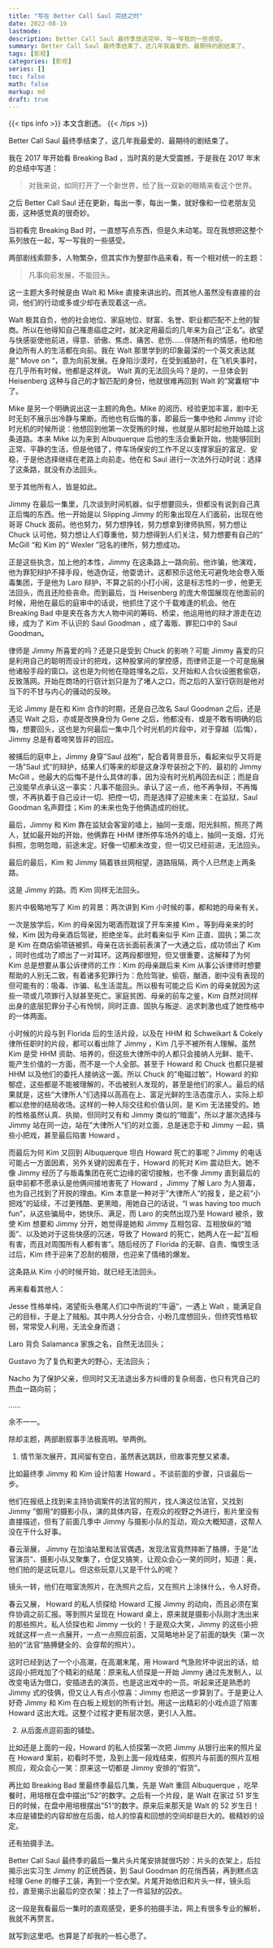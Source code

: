 ```yaml
---
title: "写在 Better Call Saul 完结之时"
date: 2022-08-19
lastmode:
description: Better Call Saul 最终季放送完毕，写一写我的一些感受。
summary: Better Call Saul 最终季结束了，这几年我最爱的、最期待的剧结束了。
tags: [影视]
categories: [影视]
series: []
toc: false
math: false
markup: md
draft: true
---
```


{{< tips info >}}
本文含剧透。
{{< /tips >}}

Better Call Saul 最终季结束了，这几年我最爱的、最期待的剧结束了。

我在 2017 年开始看 Breaking Bad ，当时真的是大受震撼，于是我在 2017 年末的总结中写道：

> 对我来说，如同打开了一个新世界，给了我一双新的眼睛来看这个世界。

之后 Better Call Saul 还在更新，每出一季，每出一集，就好像和一位老朋友见面，这种感觉真的很奇妙。

当初看完 Breaking Bad 时，一直想写点东西，但是久未动笔。现在我想把这整个系列放在一起，写一写我的一些感受。

两部剧线索颇多，人物繁杂，但其实作为整部作品来看，有一个相对统一的主题：

> 凡事向前发展，不能回头。

这一主题大多时候是由 Walt 和 Mike 直接来讲出的。而其他人虽然没有直接的台词，他们的行动或多或少却在表现着这一点。

Walt 极其自负，他的社会地位、家庭地位、财富、名誉、职业都匹配不上他的智商。所以在他得知自己罹患癌症之时，就决定用最后的几年来为自己“正名”。欲望与快感驱使他前进，得意、骄傲、焦虑、痛苦、悲伤……伴随所有的情感，他和他身边所有人的生活都在向前。我在 Walt 那里学到的印象最深的一个英文表达就是” Move on “，意为向前发展。在身陷沙漠时，在受到威胁时，在飞机失事时，在几乎所有时候，他都是这样说。 Walt 真的无法回头吗？是的，一旦体会到 Heisenberg 这种与自己的才智匹配的身份，他就很难再回到 Walt 的”窝囊相“中了。

Mike 是另一个明确说出这一主题的角色。Mike 的阅历、经验更加丰富，剧中无时无刻不展示出冷静与果断。而他也有后悔的事，即最后一集中他和 Jimmy 讨论时光机的时候所说：他想回到他第一次受贿的时候，也就是从那时起他开始踏上这条道路。本来 Mike 以为来到 Albuquerque 后他的生活会重新开始，他能够回到正常、平静的生活，但是他错了，停车场保安的工作不足以支撑家庭的富足、安稳，于是他选择继续在老路上向前走。他在和 Saul 进行一次法外行动时说：选择了这条路，就没有办法回头。

至于其他所有人，皆是如此。

Jimmy 在最后一集里，几次谈到时间机器，似乎想要回头，但都没有说到自己真正后悔的东西。他一开始是以 Slipping Jimmy 的形象出现在人们面前，出现在他哥哥 Chuck 面前。他也努力，努力想挣钱，努力想拿到律师执照，努力想让 Chuck 认可他，努力想让人们尊重他，努力想得到人们关注，努力想要有自己的” McGill “和 Kim 的“ Wexler ”冠名的律所，努力想成功。

正是这些执念，加上他的本性，Jimmy 在这条路上一路向前。他诈骗，他演戏，他为罪犯辩护不择手段，他造伪证，他耍诡计。这都预示这他无可避免地会卷入贩毒集团，于是他为 Laro 辩护，不算之前的小打小闹，这是标志性的一步，他更无法回头，而且还险些丧命。而到最后，当 Heisenberg 的庞大帝国展现在他面前的时候，用他在最后的庭审中的话说，他抓住了这个千载难逢的机会。他在 Breaking Bad 中是夹在各方大人物中间的筹码、桥梁，他运用他的辩才游走在边缘，成为了 Kim 不认识的 Saul Goodman ，成了毒贩、罪犯口中的 Saul Goodman。

律师是 Jimmy 所喜爱的吗？还是只是受到 Chuck 的影响？可能 Jimmy 喜爱的只是利用自己的聪明而设计的把戏，这种股掌间的掌控感，而律师正是一个可是施展他诸般手段的窗口。这也是为何他在隐姓埋名之后，又开始和人合伙设圈套偷窃，反致落网。开始在商场的行窃计划只是为了堵人之口，而之后的入室行窃则是他对当下的不甘与内心的骚动的反映。

无论 Jimmy 是在和 Kim 合作的时期，还是自己改名 Saul Goodman 之后，还是遇见 Walt 之后，亦或是改换身份为 Gene 之后，他都没有、或是不敢有明确的后悔，想要回头，这也是为何最后一集中几个时光机的片段中，对于穿越（后悔），Jimmy 总是有着啼笑皆非的回应。

被捕后的庭申上，Jimmy 身穿”Saul 战袍“，配合着背景音乐，看起来似乎又将是一场”Saul 式“的辩护，结果人们等来的却是这身浮夸装扮之下的、最初的 Jimmy McGill 。他最大的后悔不是什么具体的事，因为没有时光机再回去纠正；而是自己没能早点承认这一事实：凡事不能回头。承认了这一点，他不再争辩，不再悔恨，不再执着于自己设计一切、把控一切，而是选择了迎接未来：在监狱，Saul Goodman 名声颇佳；Kim 的未来也免于他俩造成的纷扰。

最后，Jimmy 和 Kim 靠在监狱会客室的墙上，抽同一支烟，阳光斜照，照亮了两人，犹如最开始的开始，他俩靠在 HHM 律所停车场外的墙上，抽同一支烟，灯光斜照，忽明忽暗，前途未定。好像一切都未改变，但一切又已经前进，无法回头。

最后的最后，Kim 和 Jimmy 隔着铁丝网相望，道路阻隔，两个人已然走上两条路。

这是 Jimmy 的路。而 Kim 同样无法回头。

影片中极略地写了 Kim 的背景：两次讲到 Kim 小时候的事，都和她的母亲有关。

一次是放学后，Kim 的母亲因为喝酒而耽误了开车来接 Kim 。等到母亲来的时候，Kim 因为母亲酒后驾驶，拒绝坐车。此时看来似乎 Kim 正直、固执；第二次是 Kim 在商店偷项链被抓，母亲在店长面前表演了一大通之后，成功领出了 Kim ，同时也成功了顺出了一对耳环。这两段都很短，但又很重要，这解释了为何 Kim 总是想要从事公诉律师的工作：Kim 的母亲跟后来 Kim 从事公诉律师时想要帮助的人别无二致，有着诸多犯罪行为：危险驾驶，偷窃，酗酒，剧中没有表现的但可能有的：吸毒、诈骗、私生活混乱。所以极有可能之后 Kim 的母亲就因为这些一项或几项罪行入狱甚至死亡。家庭贫困、母亲的前车之鉴，Kim 自然对同样出身的底层犯罪分子心有怜悯，同时正直、固执与叛逆、追求刺激也成了她性格中的一体两面。

小时候的片段与到 Florida 后的生活片段，以及在 HHM 和 Schweikart & Cokely 律所任职时的片段，都可以看出除了 Jimmy ，Kim 几乎不被所有人理解。虽然 Kim 是受 HHM 资助、培养的，但这些大律所中的人都只会接纳人光鲜、能干、能产生价值的一方面，而不是一个人全部。甚至于 Howard 和 Chuck 也都只是被 HHM 以及他们的委托人接纳这一面。所以 Chuck 的”电磁过敏“，Howard 的抑郁症，这些都是不能被理解的，不齿被别人发现的，甚至是他们的家人。最后的结果就是，这些”大律所人“们选择以高高在上、富足光鲜的生活态度示人，实际上却都以悲惨的结局收场。这样的一种人际交往和价值认同，是 Kim 无法接受的。她的性格虽然认真、执拗，但同时又有和 Jimmy 类似的“暗面”，所以才屡次选择与 Jimmy 站在同一边，站在”大律所人“们的对立面，总是迷恋于和 Jimmy 一起，搞些小把戏，甚至最后陷害 Howard 。

而最后为何 Kim 又回到 Albuquerque 坦白 Howard 死亡的事呢？Jimmy 的电话可能占一方面因素，另外关键的因素在于，Howard 的死对 Kim 震动巨大。她不像 Jimmy 经历了与贩毒集团在死亡边缘的密切接触，也不像 Jimmy 直到最后的庭申前都不愿承认是他俩间接地害死了 Howard ，Jimmy 了解 Laro 为人狠毒，也为自己找到了开脱的理由。Kim 本意是一种对于”大律所人“的报复，是之前“小把戏”的延续，不过更残酷、更黑暗，用她自己的话说，“I was having too much fun”，从这些骗局中，她快乐、满足，而 Laro 的突然出现乃至 Howard 被杀，致使 Kim 想要和 Jimmy 分开，她觉得是她和 Jimmy 互相包容、互相放纵的“暗面”、以及她对于这些快感的沉迷，导致了 Howard 的死亡，她两人在一起“互相有害，而且对周围所有人都有害”。随后经历了 Florida 的无聊、自责、悔恨生活过后，Kim 终于迎来了忍耐的极限，也迎来了情绪的爆发。

这条路从 Kim 小的时候开始，就已经无法回头。

再来看看其他人：

Jesse 性格单纯，渴望街头巷尾人们口中所说的”牛逼“，一遇上 Walt ，能满足自己的目标，于是上了贼船。其中两人分分合合，小粉几度想回头，但终究性格软弱，常常受人利用，无法全身而退；

Laro 背负 Salamanca 家族之名，自然无法回头；

Gustavo 为了复仇和更大的野心，无法回头；

Nacho 为了保护父亲，但同时又无法退出多方纠缠的复杂局面，也只有凭自己的热血一路向前；

……

余不一一。

除却主题，两部剧叙事手法极高明。举两例。

1. 情节渐次展开，其间留有空白，虽然表达跳跃，但故事完整又紧凑。

比如最终季 Jimmy 和 Kim 设计陷害 Howard 。不谈前面的步骤，只谈最后一步。

他们在报纸上找到来主持协调案件的法官的照片，找人演这位法官，又找到 Jimmy ”御用“的摄影小队，演的具体内容，在观众的视野之外进行，影片里没有直接描述，但有了前面几季中 Jimmy 与摄影小队的互动，观众大概知道，这帮人没在干什么好事。

春云渐展， Jimmy 在加油站里和法官偶遇，发现法官竟然摔断了胳膊，于是”法官演员”、摄影小队又聚集了，仓促又搞笑，让观众会心一笑的同时，知道：奥，他们拍的是这玩意儿。但这些玩意儿又是干什么的呢？

镜头一转，他们在暗室洗照片，在洗照片之后，又在照片上涂抹什么，令人好奇。

春云又展， Howard 的私人侦探给 Howard 汇报 Jimmy 的动向，而且必须在案件协调之前汇报。等到照片呈现在 Howard 桌上，原来就是摄影小队刚才洗出来的那些照片。私人侦探也和 Jimmy 一伙的！于是观众大笑，Jimmy 的这些小把戏就这样一点一点展开，一点一点照应前面，又简略地补足了前面的缺失（第一次拍的“法官”胳膊健全的、会穿帮的照片）。

这时已经到达了一个小高潮，在高潮末尾，用 Howard 气急败坏中说出的话，给这段小把戏加了个精彩的结尾：原来私人侦探是一开始 Jimmy 通过先发制人，以改变电话为借口，安插进去的演员，也是这出戏中的一员。听起来还是熟悉的 Jimmy 式的伎俩，但又让人有点小惊喜：Jimmy 也把这一步算到了。于是更让人好奇 Jimmy 和 Kim 在白板上规划的所有计划。用这一出精彩的小戏点逗了陷害 Howard 这出大戏。这整个过程才更有层次感，更引人入胜。

2. 从后面点逗前面的铺垫。

比如还是上面的一段，Howard 的私人侦探第一次把 Jimmy 从银行出来的照片呈在 Howard 案前，初看时不觉，及到上面一段戏结束，假照片与前面的照片互相照应，观众会心一笑：𠩤来这一切都是 Jimmy 安排的“假货”。

再比如 Breaking Bad 里最终季最后几集，先是 Walt 重回 Albuquerque ，吃早餐时，用培根在盘中摆出“52”的数字。之后有一个片段，是 Walt 在家过 51 岁生日的时候，在盘中用培根摆出”51“的数字。原来后来那天是 Walt 的 52 岁生日！本应是铺垫的内容却放在后面，给人的惊喜和回想的空间却是巨大的。极精妙的设定。

还有拍摄手法。

Better Call Saul 最终季的最后一集片头片尾安排就很巧妙：片头的衣架上，后拉揭示出实习生 Jimmy 的正统西装，到 Saul Goodman 的花俏西装，再到糕点店经理 Gene 的帽子工装，再到一个空衣架。片尾开始依旧和片头一样，镜头后拉，直至揭示出最后的空衣架：挂上了一件监狱的囚衣。

这一段是我看最后一集时的直观感受，更多的拍摄手法，网上有很多专业的解析，我就不再赘言。

就写到这里吧。也算是了却我的一桩心愿了。

